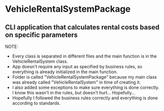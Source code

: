 # VehicleRentalSystemPackage
 CLI application that calculates rental costs based on specific parameters
----------------------------------------------------------------------------

 NOTE:
 - Every class is separated in different files and the main function is in the VehicleRentalSystem class.
 - App doesn't require any input as specified by business rules, so everything is already initialized in the main function.
 - Folder is called "VehicleRentalSystemPackage" because my main class was already called "VehicleRentalSystem" in time of creating it.
 - I also added some exceptions to make sure everything is done correctly. I know this wasn't in the rules, but doesn't hurt... Hopefully...
 - Hopefully I followed the business rules correctly and everything is done according to standards.
